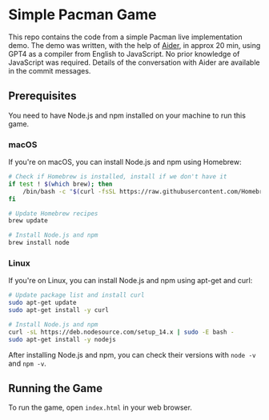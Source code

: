 # Simple Pacman Game

This repo contains the code from a simple Pacman live implementation demo. The demo was written, with the help of [Aider](https://aider.chat/), in approx 20 min, using GPT4 as a compiler from English to JavaScript. No prior knowledge of JavaScript was required. Details of the conversation with Aider are available in the commit messages.

## Prerequisites

You need to have Node.js and npm installed on your machine to run this game.

### macOS

If you're on macOS, you can install Node.js and npm using Homebrew:

```bash
# Check if Homebrew is installed, install if we don't have it
if test ! $(which brew); then
    /bin/bash -c "$(curl -fsSL https://raw.githubusercontent.com/Homebrew/install/HEAD/install.sh)"
fi

# Update Homebrew recipes
brew update

# Install Node.js and npm
brew install node
```

### Linux

If you're on Linux, you can install Node.js and npm using apt-get and curl:

```bash
# Update package list and install curl
sudo apt-get update
sudo apt-get install -y curl

# Install Node.js and npm
curl -sL https://deb.nodesource.com/setup_14.x | sudo -E bash -
sudo apt-get install -y nodejs
```

After installing Node.js and npm, you can check their versions with `node -v` and `npm -v`.

## Running the Game

To run the game, open `index.html` in your web browser.
